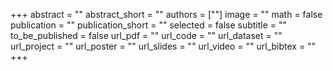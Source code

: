 +++
abstract = ""
abstract_short = ""
authors = [""]
image = ""
math = false
publication = ""
publication_short = ""
selected = false
subtitle = ""
to_be_published = false
url_pdf = ""
url_code = ""
url_dataset = ""
url_project = ""
url_poster = ""
url_slides = ""
url_video = ""
url_bibtex = ""
+++
